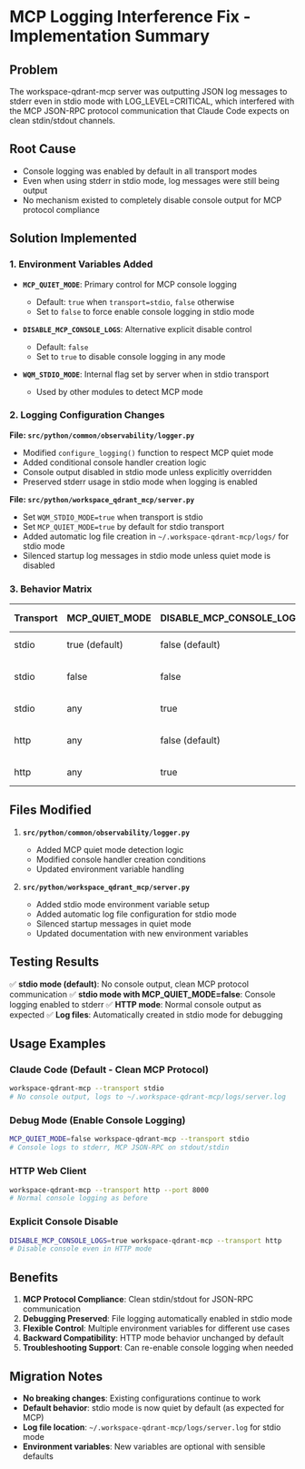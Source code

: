 # MCP Logging Interference Fix - Implementation Summary

## Problem

The workspace-qdrant-mcp server was outputting JSON log messages to stderr even in stdio mode with LOG_LEVEL=CRITICAL, which interfered with the MCP JSON-RPC protocol communication that Claude Code expects on clean stdin/stdout channels.

## Root Cause

- Console logging was enabled by default in all transport modes
- Even when using stderr in stdio mode, log messages were still being output
- No mechanism existed to completely disable console output for MCP protocol compliance

## Solution Implemented

### 1. Environment Variables Added

- **`MCP_QUIET_MODE`**: Primary control for MCP console logging
  - Default: `true` when `transport=stdio`, `false` otherwise
  - Set to `false` to force enable console logging in stdio mode

- **`DISABLE_MCP_CONSOLE_LOGS`**: Alternative explicit disable control
  - Default: `false`
  - Set to `true` to disable console logging in any mode

- **`WQM_STDIO_MODE`**: Internal flag set by server when in stdio transport
  - Used by other modules to detect MCP mode

### 2. Logging Configuration Changes

**File: `src/python/common/observability/logger.py`**

- Modified `configure_logging()` function to respect MCP quiet mode
- Added conditional console handler creation logic
- Console output disabled in stdio mode unless explicitly overridden
- Preserved stderr usage in stdio mode when logging is enabled

**File: `src/python/workspace_qdrant_mcp/server.py`**

- Set `WQM_STDIO_MODE=true` when transport is stdio
- Set `MCP_QUIET_MODE=true` by default for stdio transport
- Added automatic log file creation in `~/.workspace-qdrant-mcp/logs/` for stdio mode
- Silenced startup log messages in stdio mode unless quiet mode is disabled

### 3. Behavior Matrix

| Transport | MCP_QUIET_MODE | DISABLE_MCP_CONSOLE_LOGS | Console Output | Log File |
|-----------|----------------|--------------------------|----------------|----------|
| stdio     | true (default) | false (default)          | ❌ Disabled     | ✅ Auto-created |
| stdio     | false          | false                    | ✅ Enabled (stderr) | ✅ Auto-created |
| stdio     | any            | true                     | ❌ Disabled     | ✅ Auto-created |
| http      | any            | false (default)          | ✅ Enabled (stdout) | ⚠️ If configured |
| http      | any            | true                     | ❌ Disabled     | ⚠️ If configured |

## Files Modified

1. **`src/python/common/observability/logger.py`**
   - Added MCP quiet mode detection logic
   - Modified console handler creation conditions
   - Updated environment variable handling

2. **`src/python/workspace_qdrant_mcp/server.py`**
   - Added stdio mode environment variable setup
   - Added automatic log file configuration for stdio mode
   - Silenced startup messages in quiet mode
   - Updated documentation with new environment variables

## Testing Results

✅ **stdio mode (default)**: No console output, clean MCP protocol communication
✅ **stdio mode with MCP_QUIET_MODE=false**: Console logging enabled to stderr
✅ **HTTP mode**: Normal console output as expected
✅ **Log files**: Automatically created in stdio mode for debugging

## Usage Examples

### Claude Code (Default - Clean MCP Protocol)
```bash
workspace-qdrant-mcp --transport stdio
# No console output, logs to ~/.workspace-qdrant-mcp/logs/server.log
```

### Debug Mode (Enable Console Logging)
```bash
MCP_QUIET_MODE=false workspace-qdrant-mcp --transport stdio
# Console logs to stderr, MCP JSON-RPC on stdout/stdin
```

### HTTP Web Client
```bash
workspace-qdrant-mcp --transport http --port 8000
# Normal console logging as before
```

### Explicit Console Disable
```bash
DISABLE_MCP_CONSOLE_LOGS=true workspace-qdrant-mcp --transport http
# Disable console even in HTTP mode
```

## Benefits

1. **MCP Protocol Compliance**: Clean stdin/stdout for JSON-RPC communication
2. **Debugging Preserved**: File logging automatically enabled in stdio mode
3. **Flexible Control**: Multiple environment variables for different use cases
4. **Backward Compatibility**: HTTP mode behavior unchanged by default
5. **Troubleshooting Support**: Can re-enable console logging when needed

## Migration Notes

- **No breaking changes**: Existing configurations continue to work
- **Default behavior**: stdio mode is now quiet by default (as expected for MCP)
- **Log file location**: `~/.workspace-qdrant-mcp/logs/server.log` for stdio mode
- **Environment variables**: New variables are optional with sensible defaults